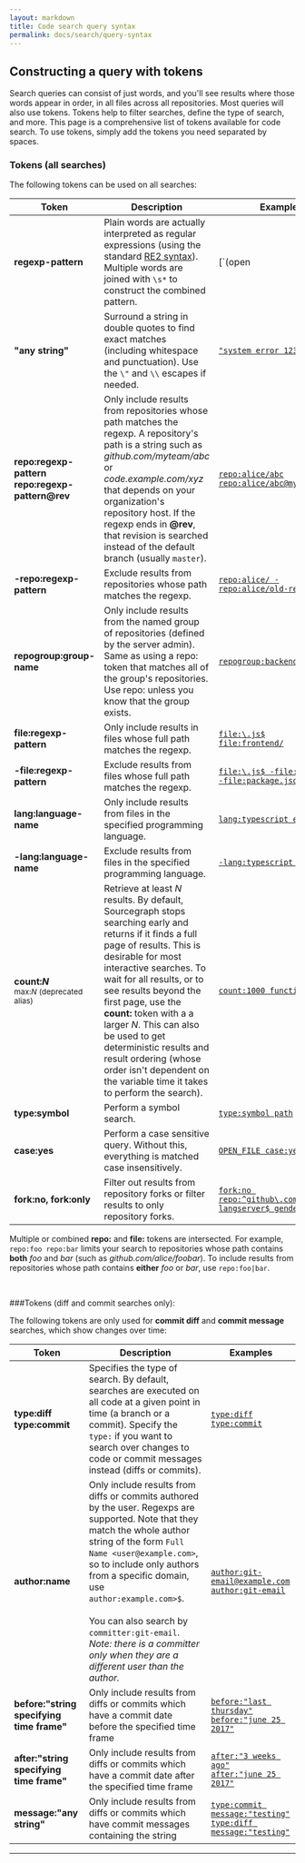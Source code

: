 ```yaml
---
layout: markdown
title: Code search query syntax
permalink: docs/search/query-syntax
---
```


## Constructing a query with tokens

Search queries can consist of just words, and you'll see results where those words appear in order, in all files across all repositories. Most queries will also use tokens. Tokens help to filter searches, define the type of search, and more. This page is a comprehensive list of tokens available for code search. To use tokens, simply add the tokens you need separated by spaces.

### Tokens (all searches)

The following tokens can be used on all searches:

<div class="table overflow-scroll table__tokens-all">

| Token                                                                     | Description                                                                                                                                                                                                                                                                                                                                                                                                                                                           | Examples                                                                                                                                                                                                           |
| ------------------------------------------------------------------------- | --------------------------------------------------------------------------------------------------------------------------------------------------------------------------------------------------------------------------------------------------------------------------------------------------------------------------------------------------------------------------------------------------------------------------------------------------------------------- | ------------------------------------------------------------------------------------------------------------------------------------------------------------------------------------------------------------------ |
| **regexp-pattern**                                                        | Plain words are actually interpreted as regular expressions (using the standard [RE2 syntax](https://golang.org/s/re2syntax)). Multiple words are joined with `\s*` to construct the combined pattern.                                                                                                                                                                                                                                                                | [`(open|close)file`](https://sourcegraph.com/search?q=repo:sourcegraph/go-langserver+lsptestcases%7Chover%7Cjsonrpc2)                                                                                              |
| **"any string"**                                                          | Surround a string in double quotes to find exact matches (including whitespace and punctuation). Use the `\"` and `\\` escapes if needed.                                                                                                                                                                                                                                                                                                                             | [`"system error 123"`](https://sourcegraph.com/search?q=repo:sourcegraph+%22system+error%22)                                                                                                                       |
| **repo:regexp-pattern** <br> **repo:regexp-pattern@rev**                  | Only include results from repositories whose path matches the regexp. A repository's path is a string such as _github.com/myteam/abc_ or _code.example.com/xyz_ that depends on your organization's repository host. If the regexp ends in **@rev**, that revision is searched instead of the default branch (usually `master`).                                                                                                                                      | [`repo:alice/abc`](https://sourcegraph.com/search?q=repo:gorilla/mux+%22testroute%22) <br> [`repo:alice/abc@mybranch`](https://sourcegraph.com/search?q=repo:sourcegraph/go-langserver%40latest+lsptestcases)      |
| **-repo:regexp-pattern**                                                  | Exclude results from repositories whose path matches the regexp.                                                                                                                                                                                                                                                                                                                                                                                                      | [`repo:alice/ -repo:alice/old-repo`](https://sourcegraph.com/search?q=repo:sourcegraph/+-repo:sourcegraph/go-langserver+jsonrpc2)                                                                                  |
| **repogroup:group-name**                                                  | Only include results from the named group of repositories (defined by the server admin). Same as using a repo: token that matches all of the group's repositories. Use repo: unless you know that the group exists.                                                                                                                                                                                                                                                   | [`repogroup:backend`](https://sourcegraph.com/search?q=repogroup:sample+httptest)                                                                                                                                  |
| **file:regexp-pattern**                                                   | Only include results in files whose full path matches the regexp.                                                                                                                                                                                                                                                                                                                                                                                                     | [`file:\.js$`](https://sourcegraph.com/search?q=repogroup:sample+file:%5C.go%24+httptest) <br> [`file:frontend/`](https://sourcegraph.com/search?q=repogroup:sample+file:internal/+httptest)                       |
| **-file:regexp-pattern**                                                  | Exclude results from files whose full path matches the regexp.                                                                                                                                                                                                                                                                                                                                                                                                        | [`file:\.js$ -file:test`](https://sourcegraph.com/search?q=repogroup:sample+file:%5C.go%24+-file:test+http) <br> [`-file:package.json`](https://sourcegraph.com/search?q=repogroup:sample+-file:package.json+http) |
| **lang:language-name**                                                    | Only include results from files in the specified programming language.                                                                                                                                                                                                                                                                                                                                                                                                | [`lang:typescript encoding`](https://sourcegraph.com/search?q=repogroup:sample+lang:typescript+encoding)                                                                                                           |
| **-lang:language-name**                                                   | Exclude results from files in the specified programming language.                                                                                                                                                                                                                                                                                                                                                                                                     | [`-lang:typescript encoding`](https://sourcegraph.com/search?q=repogroup:sample+-lang:typescript+encoding)                                                                                                         |
| **count:<em>N</em>**<br/><small>max:<em>N</em> (deprecated alias)</small> | Retrieve at least <em>N</em> results. By default, Sourcegraph stops searching early and returns if it finds a full page of results. This is desirable for most interactive searches. To wait for all results, or to see results beyond the first page, use the **count:** token with a a larger <em>N</em>. This can also be used to get deterministic results and result ordering (whose order isn't dependent on the variable time it takes to perform the search). | [`count:1000 function`](https://sourcegraph.com/search?q=count:1000+repo:sourcegraph/browser-extension+function)                                                                                                   |
| **type:symbol**                                                           | Perform a symbol search.                                                                                                                                                                                                                                                                                                                                                                                                                                              | [`type:symbol path`](https://sourcegraph.com/search?q=repogroup:sample+type:symbol+path)                                                                                                                           |
| **case:yes**                                                              | Perform a case sensitive query. Without this, everything is matched case insensitively.                                                                                                                                                                                                                                                                                                                                                                               | [`OPEN_FILE case:yes`](https://sourcegraph.com/search?q=repogroup:sample+HTTP+case:yes)                                                                                                                            |
| **fork:no, fork:only**                                                    | Filter out results from repository forks or filter results to only repository forks.                                                                                                                                                                                                                                                                                                                                                                                  | [`fork:no repo:^github\.com/[^/]*/go-langserver$ gendecl`](https://sourcegraph.com/search?q=fork:no+repo:%5Egithub%5C.com/%5B%5E/%5D*/go-langserver%24+gendecl)                                                    |

</div>

Multiple or combined **repo:** and **file:** tokens are intersected. For example, `repo:foo repo:bar` limits your search to repositories whose path contains **both** _foo_ and _bar_ (such as _github.com/alice/foobar_). To include results from repositories whose path contains **either** _foo_ or _bar_, use `repo:foo|bar`.

<br>

###Tokens (diff and commit searches only):

The following tokens are only used for **commit diff** and **commit message** searches, which show changes over time:

<div class="table overflow-scroll table__tokens-diff">

| Token                                     | Description                                                                                                                                                                                                                                                                                                                                                                                             | Examples                                                                                                                                                                                                                                                                                               |
| ----------------------------------------- | ------------------------------------------------------------------------------------------------------------------------------------------------------------------------------------------------------------------------------------------------------------------------------------------------------------------------------------------------------------------------------------------------------- | ------------------------------------------------------------------------------------------------------------------------------------------------------------------------------------------------------------------------------------------------------------------------------------------------------ |
| **type:diff** <br> **type:commit**        | Specifies the type of search. By default, searches are executed on all code at a given point in time (a branch or a commit). Specify the `type:` if you want to search over changes to code or commit messages instead (diffs or commits).                                                                                                                                                              | [`type:diff`](https://sourcegraph.com/search?q=repogroup:sample+type:diff+servehttp) <br> [`type:commit`](https://sourcegraph.com/search?q=repogroup:sample+type:commit+test)                                                                                                                          |
| **author:name**                           | Only include results from diffs or commits authored by the user. Regexps are supported. Note that they match the whole author string of the form `Full Name <user@example.com>`, so to include only authors from a specific domain, use `author:example.com>$`.<br><br> You can also search by `committer:git-email`. _Note: there is a committer only when they are a different user than the author._ | [`author:git-email@example.com`](https://sourcegraph.com/search?q=repo:sourcegraph+type:diff+author:nickdsnyder%40gmail.com) <br> [`author:git-email`](https://sourcegraph.com/search?q=repo:sourcegraph+type:diff+author:nickdsnyder)                                                                 |
| **before:"string specifying time frame"** | Only include results from diffs or commits which have a commit date before the specified time frame                                                                                                                                                                                                                                                                                                     | [`before:"last thursday"`](https://sourcegraph.com/search?q=repo:sourcegraph+type:diff+author:nickdsnyder%40gmail.com+before:%223+weeks+ago%22) <br> [`before:"june 25 2017"`](https://sourcegraph.com/search?q=repo:sourcegraph+type:diff+author:nickdsnyder%40gmail.com+before:%22january+1+2018%22) |
| **after:"string specifying time frame"**  | Only include results from diffs or commits which have a commit date after the specified time frame                                                                                                                                                                                                                                                                                                      | [`after:"3 weeks ago"`](https://sourcegraph.com/search?q=repo:sourcegraph+type:diff+author:nickdsnyder%40gmail.com+after:%223+weeks+ago%22) <br> [`after:"june 25 2017"`](https://sourcegraph.com/search?q=repo:sourcegraph+type:diff+author:nickdsnyder%40gmail.com+after:%22january+1+2018%22)       |
| **message:"any string"**                  | Only include results from diffs or commits which have commit messages containing the string                                                                                                                                                                                                                                                                                                             | [`type:commit message:"testing"`](https://sourcegraph.com/search?q=repogroup:sample+type:commit+message:%22testing%22) <br> [`type:diff message:"testing"`](https://sourcegraph.com/search?q=repogroup:sample+type:diff+message:%22testing%22)                                                         |

</div>

---
